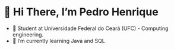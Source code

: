 # 👋 Hi There, I’m Pedro Henrique
- 👀 Student at Universidade Federal do Ceará (UFC) - Computing engineering.
- 🌱 I’m currently learning Java and SQL

<!---
gadelhapedro/gadelhapedro is a ✨ special ✨ repository because its `README.md` (this file) appears on your GitHub profile.
You can click the Preview link to take a look at your changes.
--->
